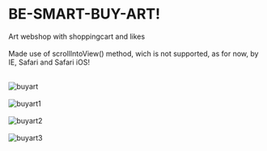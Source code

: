<h1>BE-SMART-BUY-ART!</h1>

Art webshop with shoppingcart and likes<br><br>
Made use of scrollIntoView() method, wich is not supported, as for now, by IE, Safari and Safari iOS!<br><br>

![buyart](https://user-images.githubusercontent.com/38325801/134672658-186211a6-c58a-4609-9a5e-1eb134c49836.png)<br><br>
![buyart1](https://user-images.githubusercontent.com/38325801/134672671-8e1db9d5-6934-450d-aaf8-8ba079a017ab.png)<br><br>
![buyart2](https://user-images.githubusercontent.com/38325801/134672680-1d48ba9a-4835-45e7-852a-13e90ce2b400.png)<br><br>
![buyart3](https://user-images.githubusercontent.com/38325801/134672692-40b9af95-d7a1-45d8-a4e3-39842c9d4aad.png)<br><br>
